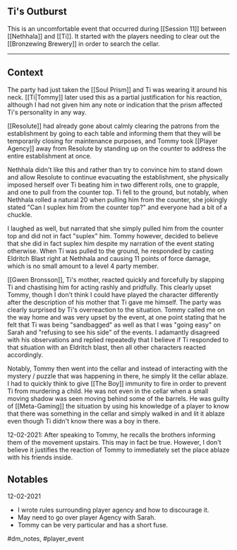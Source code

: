 ## Ti's Outburst
This is an uncomfortable event that occurred during [[Session 11]] between [[Nethhala]] and [[Ti]]. It started with the players needing to clear out the [[Bronzewing Brewery]] in order to search the cellar.


---
## Context
The party had just taken the [[Soul Prism]] and Ti was wearing it around his neck. [[Ti|Tommy]] later used this as a partial justification for his reaction, although I had not given him any note or indication that the prism affected Ti's personality in any way.

[[Resolute]] had already gone about calmly clearing the patrons from the establishment by going to each table and informing them that they will be temporarily closing for maintenance purposes, and Tommy took [[Player Agency]] away from Resolute by standing up on the counter to address the entire establishment at once.

Nethhala didn't like this and rather than try to convince him to stand down and allow Resolute to continue evacuating the establishment, she physically imposed herself over Ti beating him in two different rolls, one to grapple, and one to pull from the counter top. Ti fell to the ground, but notably, when Nethhala rolled a natural 20 when pulling him from the counter, she jokingly stated "Can I suplex him from the counter top?" and everyone had a bit of a chuckle.

I laughed as well, but narrated that she simply pulled him from the counter top and did not in fact "suplex" him. Tommy however, decided to believe that she did in fact suplex him despite my narration of the event stating otherwise. When Ti was pulled to the ground, he responded by casting Eldritch Blast right at Nethhala and causing 11 points of force damage, which is no small amount to a level 4 party member.

[[Gwen Bronsson]], Ti's mother, reacted quickly and forcefully by slapping Ti and chastising him for acting rashly and pridfully. This clearly upset Tommy, though I don't think I could have played the character differently after the description of his mother that Ti gave me himself. The party was clearly surprised by Ti's overreaction to the situation. Tommy called me on the way home and was very upset by the event, at one point stating that he felt that Ti was being "sandbagged" as well as that I was "going easy" on Sarah and "refusing to see his side" of the events. I adamantly disagreed with his observations and replied repeatedly that I believe if Ti responded to that situation with an Eldritch blast, then all other characters reacted accordingly.

Notably, Tommy then went into the cellar and instead of interacting with the mystery / puzzle that was happening in there, he simply lit the cellar ablaze. I had to quickly think to give [[The Boy]] immunity to fire in order to prevent Ti from murdering a child. He was not even in the cellar when a small moving shadow was seen moving behind some of the barrels. He was guilty of [[Meta-Gaming]] the situation by using his knowledge of a player to know that there was something in the cellar and simply walked in and lit it ablaze even though Ti didn't know there was a boy in there.

12-02-2021: After speaking to Tommy, he recalls the brothers informing them of the movement upstairs. This may in fact be true. However, I don't believe it justifies the reaction of Tommy to immediately set the place ablaze with his friends inside.

## Notables
12-02-2021
- I wrote rules surrounding player agency and how to discourage it. 
- May need to go over player Agency with Sarah.
- Tommy can be very particular and has a short fuse.

#dm_notes, #player_event